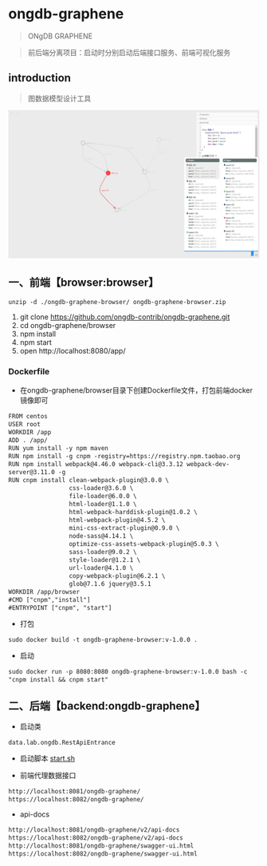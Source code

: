 # ongdb-graphene
>ONgDB GRAPHENE

>前后端分离项目：启动时分别启动后端接口服务、前端可视化服务

## introduction
>图数据模型设计工具

![intro-1](browser/images/intro-3.jpg)

## 一、前端【browser:browser】
```
unzip -d ./ongdb-graphene-browser/ ongdb-graphene-browser.zip
```
1. git clone https://github.com/ongdb-contrib/ongdb-graphene.git
2. cd ongdb-graphene/browser
3. npm install
4. npm start
5. open http://localhost:8080/app/

### Dockerfile
- 在ongdb-graphene/browser目录下创建Dockerfile文件，打包前端docker镜像即可
```
FROM centos
USER root
WORKDIR /app
ADD . /app/
RUN yum install -y npm maven
RUN npm install -g cnpm -registry=https://registry.npm.taobao.org
RUN npm install webpack@4.46.0 webpack-cli@3.3.12 webpack-dev-server@3.11.0 -g
RUN cnpm install clean-webpack-plugin@3.0.0 \
                 css-loader@3.6.0 \
                 file-loader@6.0.0 \
                 html-loader@1.1.0 \
                 html-webpack-harddisk-plugin@1.0.2 \
                 html-webpack-plugin@4.5.2 \
                 mini-css-extract-plugin@0.9.0 \
                 node-sass@4.14.1 \
                 optimize-css-assets-webpack-plugin@5.0.3 \
                 sass-loader@9.0.2 \
                 style-loader@1.2.1 \
                 url-loader@4.1.0 \
                 copy-webpack-plugin@6.2.1 \
                 glob@7.1.6 jquery@3.5.1
WORKDIR /app/browser
#CMD ["cnpm","install"]
#ENTRYPOINT ["cnpm", "start"]
```
- 打包
```
sudo docker build -t ongdb-graphene-browser:v-1.0.0 .
```
- 启动
```
sudo docker run -p 8080:8080 ongdb-graphene-browser:v-1.0.0 bash -c "cnpm install && cnpm start"
```

## 二、后端【backend:ongdb-graphene】
- 启动类
```
data.lab.ongdb.RestApiEntrance
```
- 启动脚本
[start.sh](ongdb-graphene/start.sh)

- 前端代理数据接口
```
http://localhost:8081/ongdb-graphene/
https://localhost:8082/ongdb-graphene/
```
- api-docs
```
http://localhost:8081/ongdb-graphene/v2/api-docs
https://localhost:8082/ongdb-graphene/v2/api-docs
http://localhost:8081/ongdb-graphene/swagger-ui.html
https://localhost:8082/ongdb-graphene/swagger-ui.html
```
